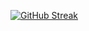 <!-- code from https://github.com/DenverCoder1/github-readme-streak-stats --->

[![GitHub Streak](https://streak-stats.demolab.com?user=sarob&theme=highcontrast&hide_border=true&date_format=j%20M%5B%20Y%5D&mode=weekly)](https://git.io/streak-stats)
